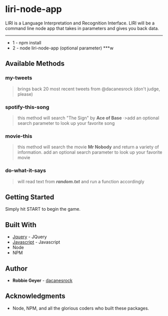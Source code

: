 # liri-node-app
LIRI is a Language Interpretation and Recognition Interface. LIRI will be a command line node app that takes in parameters and gives you back data.
***
* 1 - npm install
* 2 - node liri-node-app <enter method> (optional parameter)
***w
## Available Methods

### my-tweets
>brings back 20 most recent tweets from @dacanesrock (don't judge, please)
### spotify-this-song
>this method will search "The Sign" by **Ace of Base**
⋅>add an optional search parameter to look up your favorite song
### movie-this
>this method will search the movie **Mr Nobody** and return a variety of information. 
>add an optional search parameter to look up your favorite movie
### do-what-it-says
>will read text from **_random.txt_** and run a function accordingly

## Getting Started

Simply hit START to begin the game.

## Built With

* [Jquery](https://jquery.com/) - JQuery
* [Javascript](https://www.javascript.com/) - Javascript
* Node
* NPM

## Author

* **Robbie Geyer** - [dacanesrock](https://github.com/dacanesrock)

## Acknowledgments

* Node, NPM, and all the glorious coders who built these packages.
